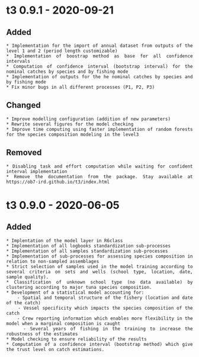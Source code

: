 <div style="text-align: justify">

# t3 0.9.1 - 2020-09-21

## Added
    * Implementation for the import of annual dataset from outputs of the level 1 and 2 (period length customizable)
    * Implementation of boostrap method as base for all confidence intervals
    * Computation of confidence interval (bootstrap interval) for the nominal catches by species and by fishing mode
    * Implementation of outputs for the he nominal catches by species and by fishing mode
    * Fix minor bugs in all different processes (P1, P2, P3)

## Changed
    * Improve modelling configuration (addition of new parameters)
    * Rewrite several figures for the model checking
    * Improve time computing using faster implementation of random forests for the species composition modeling in the level3 

## Removed
    * Disabling task and effort computation while waiting for confident interval implementation
    * Remove the documentation from the package. Stay available at https://ob7-ird.github.io/t3/index.html

# t3 0.9.0 - 2020-06-05

## Added
    * Implentation of the model layer in R6class
    * Implementation of all logbooks standardization sub-processes
    * Implementation of all samples standardization sub-processes
    * Implementation of sub-processes for assessing species composition in relation to non-sampled assemblages
    * Strict selection of samples used in the model training according to several criteria on sets and wells (school type, location, date, sample quality).      
    * Classification of unknown school type (no data available) by clustering according to major tuna species composition.      
    * Development of a statistical model accounting for:
        - Spatial and temporal structure of the fishery (location and date of the catch)
        - Vessel specificity which impacts the species composition of the catch
        - Crew reporting information which enables more flexibility in the model when a marginal composition is caught
        - Several years of fishing in the training to increase the robustness of the estimates
    * Model checking to ensure reliability of the results
    * Computation of a confidence interval (bootstrap method) which give the trust level on catch estimations. 

</div>
